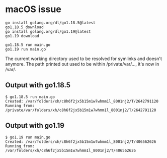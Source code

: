 # macOS issue

```
go install golang.org/dl/go1.18.5@latest
go1.18.5 download
go install golang.org/dl/go1.19@latest
go1.19 download

go1.18.5 run main.go
go1.19 run main.go
```

The current working directory used to be resolved for symlinks and doesn't anymore.
The path printed out used to be within /private/var/..., it's now in /var/.

## Output with go1.18.5

```
$ go1.18.5 run main.go
Created: /var/folders/xh/c8h6f2jx5b15m1w7whmm1l_8001nj2/T/2642791120
Running from: /private/var/folders/xh/c8h6f2jx5b15m1w7whmm1l_8001nj2/T/2642791120
```

## Output with go1.19

```
$ go1.19 run main.go
Created: /var/folders/xh/c8h6f2jx5b15m1w7whmm1l_8001nj2/T/406562626
Running from: /var/folders/xh/c8h6f2jx5b15m1w7whmm1l_8001nj2/T/406562626
```
